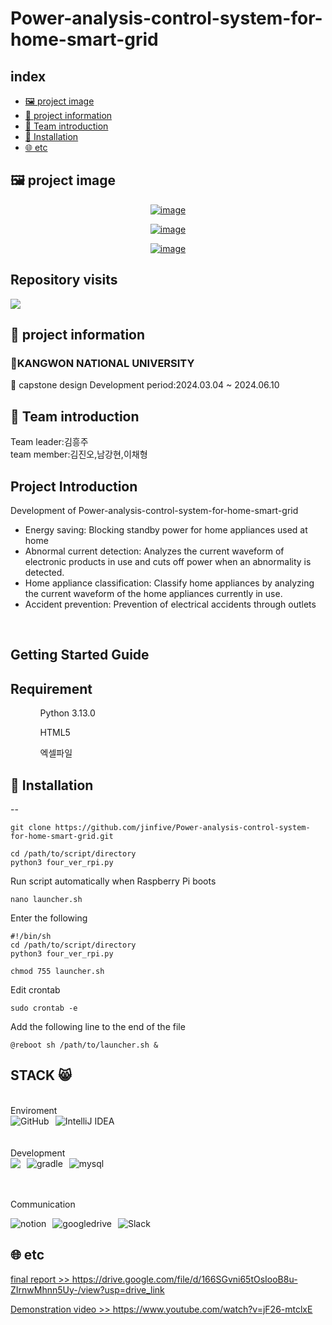 # Power-analysis-control-system-for-home-smart-grid

## index

- [🖼️ project image](#-project-image)
- [📌 project information](#-project-information)
- [👥 Team introduction](#-Team-introduction)
- [🚀 Installation](#-Installation)
- [🌐 etc](#-etc)

## 🖼️ project image
<div align="center">
  <a href="https://ibb.co/2PnJDjf"><img src="https://i.ibb.co/wC0t9Kx/image.png" alt="image" border="0"></a>
  
  <a href="https://ibb.co/cvQym4n"><img src="https://i.ibb.co/X4tWwcR/image.png" alt="image" border="0"></a>


  <a href="https://ibb.co/DKc6f5t"><img src="https://i.ibb.co/YjnKBp3/image.png" alt="image" border="0"></a>
  <br>
  
</div>



## Repository visits
<a href="https://hits.seeyoufarm.com"><img src="https://hits.seeyoufarm.com/api/count/incr/badge.svg?url=https%3A%2F%2Fgithub.com%2Fjinfive%2FNewProject1&count_bg=%2379C83D&title_bg=%23555555&icon=java.svg&icon_color=%23D7C7C7&title=hits&edge_flat=false"/></a>

## 📌 project information
### KANGWON NATIONAL UNIVERSITY
📖 
capstone design
Development period:2024.03.04 ~ 2024.06.10
<br>
## 👥 Team introduction
Team leader:김흥주
<br>
team member:김진오,남강현,이채형

## Project Introduction
Development of Power-analysis-control-system-for-home-smart-grid
<ul>
  <li>Energy saving: Blocking standby power for home appliances used at home</li>
  <li>Abnormal current detection: Analyzes the current waveform of electronic products in use and cuts off power when an abnormality is detected.</li>
  <li>Home appliance classification: Classify home appliances by analyzing the current waveform of the home appliances currently in use.</li>
  <li>Accident prevention: Prevention of electrical accidents through outlets</li>
</ul>
<br>
<h2>Getting Started Guide</h2> 

Requirement
--
<ul>
  <ol>Python 3.13.0</ol>
  <ol>HTML5</ol>
  <ol>엑셀파일</ol>
  
</ul>


## 🚀 Installation
--

```
git clone https://github.com/jinfive/Power-analysis-control-system-for-home-smart-grid.git
```

```
cd /path/to/script/directory
python3 four_ver_rpi.py
```
Run script automatically when Raspberry Pi boots
```
nano launcher.sh
```
Enter the following
```
#!/bin/sh
cd /path/to/script/directory
python3 four_ver_rpi.py
```

```
chmod 755 launcher.sh
```

Edit crontab

```
sudo crontab -e
```
Add the following line to the end of the file

```
@reboot sh /path/to/launcher.sh &
```
## STACK 😸
<br>
Enviroment
<br>
<div style="display: flex; align-items: center;">
  <img src="https://img.shields.io/badge/github-%23181717?style=for-the-badge&logo=github&logoColor=white" alt="GitHub" style="margin-right: 10px;">
  <img src="https://img.shields.io/badge/intellijidea-%23000000?style=for-the-badge&logo=intellijidea&logoColor=white" alt="IntelliJ IDEA">
</div>
<br><br>
Development
<br>
<div style="display: flex; align-items: center;">
  <img src="https://img.shields.io/badge/JAVA-1572B6?style=for-the-badge&logo=JAVA&logoColor=white" style="margin-right: 10px;">
  <img src="https://img.shields.io/badge/gradle-%2302303A?style=for-the-badge&logo=gradle&logoColor=white" alt="gradle"style="margin-right: 10px;">
  <img src="https://img.shields.io/badge/mysql-%234479A1?style=for-the-badge&logo=mysql&logoColor=white" alt="mysql" style="margin-right: 10px;">
</div>

<br><br>
Communication
<br>
<div style="display: flex; align-items: center;">
  <img src="https://img.shields.io/badge/notion-%23000000?style=for-the-badge&logo=notion&logoColor=white" alt="notion"style="margin-right: 10px;">
  <img src="https://img.shields.io/badge/googledrive-%234285F4?style=for-the-badge&logo=googledrive&logoColor=white" alt="googledrive" style="margin-right: 10px;">
  <img src="https://img.shields.io/badge/Slack-%234A154B?style=for-the-badge&logo=Slack&logoColor=white" alt="Slack" style="margin-right: 10px;">
</div>


## 🌐 etc
<a href="https://drive.google.com/file/d/166SGvni65tOsIooB8u-ZIrnwMhnn5Uy-/view?usp=drive_link" target="_blank">final report >> https://drive.google.com/file/d/166SGvni65tOsIooB8u-ZIrnwMhnn5Uy-/view?usp=drive_link</a>

<a href="https://www.youtube.com/watch?v=jF26-mtclxE" target="_blank">Demonstration video >> https://www.youtube.com/watch?v=jF26-mtclxE</a>
